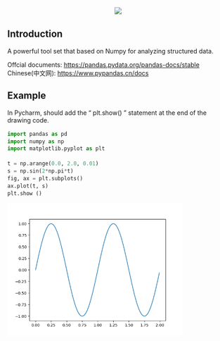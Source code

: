 <div align=center><img src=https://pandas.pydata.org/static/img/pandas.svg height=139.2 weight=344.5></div>

## Introduction
A powerful tool set that based on Numpy for analyzing structured data.

Offcial documents: https://pandas.pydata.org/pandas-docs/stable   
Chinese(中文网): https://www.pypandas.cn/docs

## Example
In Pycharm, should add the “ plt.show() ” statement at the end of the drawing code.

```Python
import pandas as pd
import numpy as np
import matplotlib.pyplot as plt

t = np.arange(0.0, 2.0, 0.01)
s = np.sin(2*np.pi*t)
fig, ax = plt.subplots()
ax.plot(t, s)
plt.show ()

```
<img src="https://github.com/Cafwell/Learning-Python/blob/main/imgs/Data%20Analysis/Figure_1.png" width="400">

